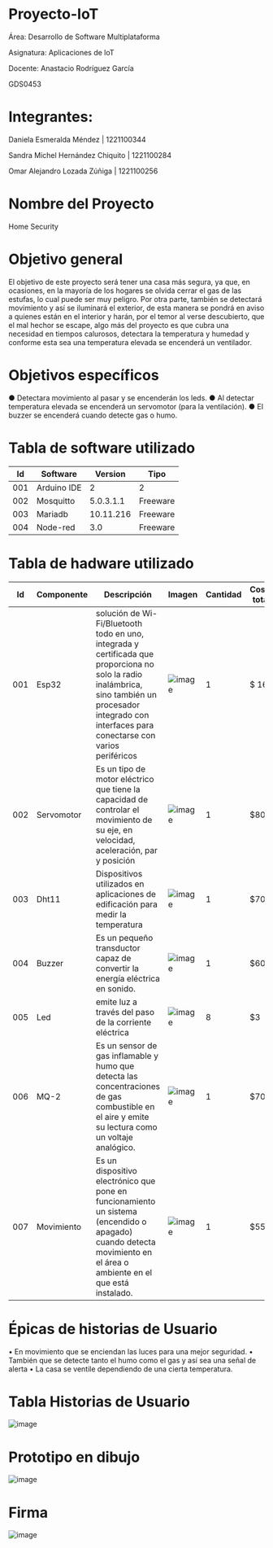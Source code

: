 # Proyecto-IoT


Área: Desarrollo de Software Multiplataforma

Asignatura: Aplicaciones de loT

Docente: Anastacio Rodríguez García 

GDS0453

# Integrantes:
Daniela Esmeralda Méndez | 1221100344

Sandra Michel Hernández Chiquito | 1221100284

Omar Alejandro Lozada Zúñiga | 1221100256

# Nombre del Proyecto
Home Security

# Objetivo general
El objetivo de este proyecto será tener una casa más segura, ya que, en ocasiones, en la mayoría de los hogares se olvida cerrar el gas de las estufas, lo cual puede ser muy peligro. Por otra parte, también se detectará movimiento y así se iluminará el exterior, de esta manera se pondrá en aviso a quienes están en el interior y harán, por el temor al verse descubierto, que el mal hechor se escape, algo más del proyecto es que cubra una necesidad en tiempos calurosos, detectara la temperatura y humedad y conforme esta sea una temperatura elevada se encenderá un ventilador.

# Objetivos específicos
●	Detectara movimiento al pasar y se encenderán los leds.
●	Al detectar temperatura elevada se encenderá un servomotor (para la ventilación).
●	 El buzzer se encenderá cuando detecte gas o humo.

# Tabla de software utilizado

| Id | Software   | Version | Tipo    |
|----|------------|---------|---------|
|001 |Arduino IDE |     2   |  2      |
|002 |Mosquitto   |5.0.3.1.1|Freeware |
|003 |Mariadb     |10.11.216|Freeware |
|004 |Node-red    |    3.0  |Freeware |


# Tabla de hadware utilizado
| Id | Componente | Descripción | Imagen | Cantidad | Costo total |
|----|------------|-------------|--------|----------|-------------|
|001 |Esp32       |solución de Wi-Fi/Bluetooth todo en uno, integrada y certificada que proporciona no solo la radio inalámbrica, sino también un procesador integrado con interfaces para conectarse con varios periféricos|![image](https://user-images.githubusercontent.com/107783594/235006573-200eca33-0deb-406e-8a61-ba8f42dae3d0.png)|       1   |        $ 160    |
|002 |Servomotor  |Es un tipo de motor eléctrico que tiene la capacidad de controlar el movimiento de su eje, en velocidad, aceleración, par y posición|![image](https://user-images.githubusercontent.com/107783594/235006672-f7004afe-7038-426a-8b18-046267bd974a.png)|      1    |      $80       |
|003 |Dht11       |   Dispositivos utilizados en aplicaciones de edificación para medir la temperatura|![image](https://user-images.githubusercontent.com/107783594/235006780-99f9a317-6f21-4589-87d1-8d2354c974e2.png)|       1   |        $70     |
|004 |Buzzer     |  Es un pequeño transductor capaz de convertir la energía eléctrica en sonido.|![image](https://user-images.githubusercontent.com/107783594/235006859-09970f6f-c86d-437d-bd60-6725b08ae4ca.png)|      1    |         $60    |
|005 | Led       |   emite luz a través del paso de la corriente eléctrica|![image](https://user-images.githubusercontent.com/107783594/235006925-268d5da1-1ae8-46a1-af47-68ab59454596.png)|       8   |       $3      |
|006 |MQ-2 | Es un sensor de gas inflamable y humo que detecta las concentraciones de gas combustible en el aire y emite su lectura como un voltaje analógico.       |![image](https://user-images.githubusercontent.com/107783594/235006985-a2e865f5-7215-4325-a0c7-e2253550d278.png)|        1  |        $70     |
|007 |  Movimiento  |Es un dispositivo electrónico que pone en funcionamiento un sistema (encendido o apagado) cuando detecta movimiento en el área o ambiente en el que está instalado.|![image](https://user-images.githubusercontent.com/107783594/235007037-b57a4113-d6d2-46d6-8c9c-4bfa39db3720.png)|       1   |       $55      |



# Épicas de historias de Usuario
•	En movimiento que se enciendan las luces para una mejor seguridad.
•	También que se detecte tanto el humo como el gas y así sea una señal de alerta 
•	La casa se ventile dependiendo de una cierta temperatura.
 

# Tabla Historias de Usuario
![image](https://user-images.githubusercontent.com/107783594/234903835-034d19f0-035e-432d-ab4d-1de8590fdff7.png)


# Prototipo en dibujo


![image](https://user-images.githubusercontent.com/107783594/234896709-19f0f645-ba0f-47ce-984f-a3a972266d9d.png)

# Firma

![image](https://user-images.githubusercontent.com/107783594/234896922-e35d089f-750f-4153-b1ac-5ba42433b2e1.png)



